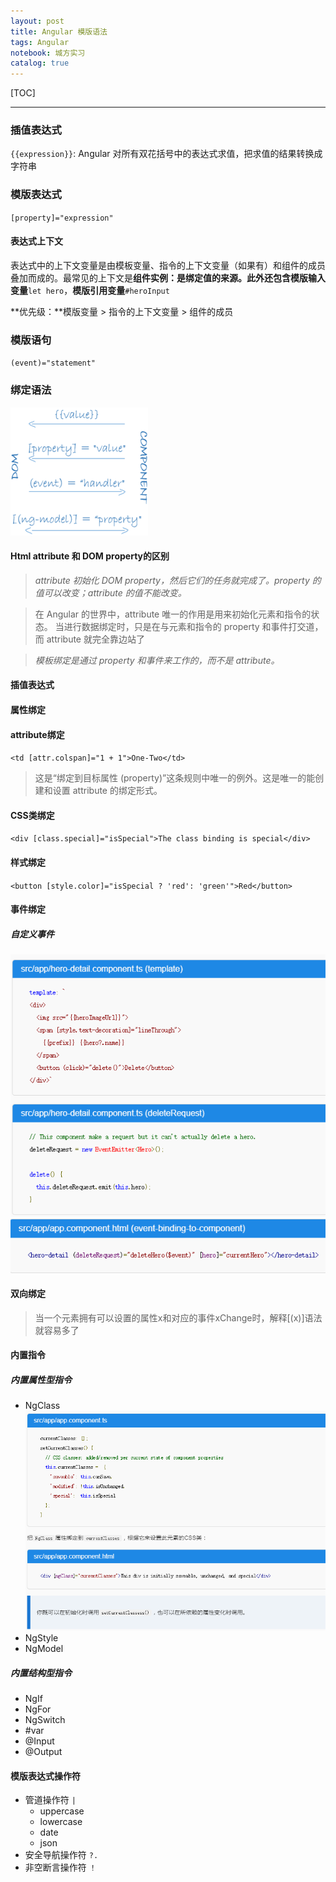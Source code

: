 ```yaml
---
layout: post
title: Angular 模版语法
tags: Angular
notebook: 城方实习
catalog: true
---
```


[TOC]

---

### 插值表达式
`{{expression}}`: Angular 对所有双花括号中的表达式求值，把求值的结果转换成字符串
### 模版表达式
`[property]="expression"`
#### 表达式上下文
表达式中的上下文变量是由模板变量、指令的上下文变量（如果有）和组件的成员叠加而成的。最常见的上下文是**组件实例：**是绑定值的来源。此外还包含**模版输入变量**`let hero`，**模版引用变量**`#heroInput`

**优先级：**模版变量 > 指令的上下文变量 > 组件的成员
### 模版语句
`(event)="statement"`
### 绑定语法
![Alt text](../img/in-post/angular/bindMethod.png)
#### Html attribute 和 DOM property的区别
>*attribute 初始化 DOM property，然后它们的任务就完成了。property 的值可以改变；attribute 的值不能改变。*

>在 Angular 的世界中，attribute 唯一的作用是用来初始化元素和指令的状态。 当进行数据绑定时，只是在与元素和指令的 property 和事件打交道，而 attribute 就完全靠边站了

>*模板绑定是通过 property 和事件来工作的，而不是 attribute。*
#### 插值表达式
#### 属性绑定
#### attribute绑定
`<td [attr.colspan]="1 + 1">One-Two</td>`
>这是“绑定到目标属性 (property)”这条规则中唯一的例外。这是唯一的能创建和设置 attribute 的绑定形式。
#### CSS类绑定
`<div [class.special]="isSpecial">The class binding is special</div>`
#### 样式绑定
`<button [style.color]="isSpecial ? 'red': 'green'">Red</button>`
#### 事件绑定
##### 自定义事件
![Alt text](../img/in-post/angular/1504594905699.png)
![Alt text](../img/in-post/angular/1504594920785.png)
#### 双向绑定
>当一个元素拥有可以设置的属性x和对应的事件xChange时，解释[(x)]语法就容易多了
#### 内置指令
##### 内置属性型指令
- NgClass
![Alt text](../img/in-post/angular/1504595778058.png)
- NgStyle
- NgModel
##### 内置结构型指令
- NgIf
- NgFor
- NgSwitch
- \#var
- @Input
- @Output
#### 模版表达式操作符
- 管道操作符 `|`
    - uppercase
    - lowercase
    - date
    - json
- 安全导航操作符 `?.`
- 非空断言操作符 `！`
